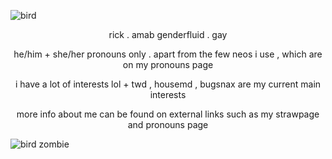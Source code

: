 ![bird](https://github.com/user-attachments/assets/cb6e11e4-147a-46e5-a75a-587ba64c25b2)

<p align="center">
rick . amab genderfluid . gay
</p>
<p align="center">
he/him + she/her pronouns only . apart from the few neos i use , which are on my pronouns page
</p>
<p align="center">
i have a lot of interests lol + twd , housemd , bugsnax are my current main interests 
</p>
<p align="center">
more info about me can be found on external links such as my strawpage and pronouns page
</p>

![bird zombie](https://github.com/user-attachments/assets/b253c540-81be-4e11-8a96-d00ad3a3c30c)

